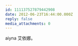 ```yaml
---
id: 111137527879442908
date: 2012-06-23T16:44:00.000Z
reply: false
media_attachments: 0
---
```


aiyna 艾依娜。 ​​​​

